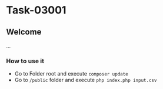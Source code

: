 # Task-03001

## Welcome
...

### How to use it
   - Go to Folder root and execute `composer update`
   - Go to `/public` folder and execute `php index.php input.csv`
